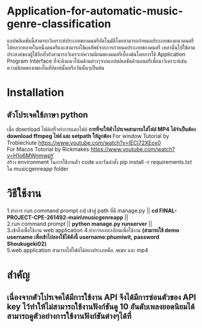 ﻿# Application-for-automatic-music-genre-classification
แอปพลิเคชันนี้สามารถวิเคราะห์ประเภทของดนตรีอัตโนมัติโดยสามารถกําหนดประเภทของแนวดนตรีได้หลากหลายในหนึ่งดนตรีและสามารถใช้ผลลัพธ์จากการกําหนดประเภทของดนตรี เหล่านั้นไปใช้ตามประสงค์ของผู้ใช้อีกทั้งยังสามารถวิเคราะห์ความนิยมของดนตรีเบื้องต้นโดยการใช้ Application Program Interface ที่จะดึงแนวโน้มด้านต่างๆจากแอปพลิเคชันด้านดนตรีเพื่อมาวิเคราะห์เช่น ความนิยมของเพลงในสัปดาห์นั้นหรือวันนั้นๆเป็นต้น
# Installation
## ตัวโปรเจคใช้ภาษา python ##
เมื่อ download ไฟล์เสร็จทำการแตกไฟล์
 ****การที่จะให้ตัวโปรเจคสามารถใส่ไฟล์ MP4 ได้จำเป็นต้อง download ffmpeg ไฟล์ และ setpath ให้ถูกต้อง**** 
 For window Tutorial by Troblechute  https://www.youtube.com/watch?v=IECI72XEox0 \
 For Macos Totorial by Rickmakes https://www.youtube.com/watch?v=H1o6MWnmwpY \
สร้าง environment ในการใช้งานตัว code และรันคำสั่ง pip install -r requirements.txt ใน musicgenreapp folder
# วิธีใช้งาน
1.ทำการ run command prompt cd เข้าสู่ path ที่มี manage.py || **cd FINAL-PROJECT-CPE-261492-main\musicgenreapp** || \
2.run command prompt || **python manage.py runserver** || \
3.เข้าลิ้งเพื่อใช้งาน web application 
4.ทำการลงทะเบียนเพื่อใช้งาน **(สามารถใช้ demo username เพื่อเข้าไปลองใช้ได้ดังนี้ username:phumiwit, password Shoukugeki02)** \
5.web application สามารถใส่ไฟล์ได้สองประเภทคือ .wav และ mp4
# สำคัญ 
## เนื่องจากตัวโปรเจคได้มีการใช้งาน API จึงได้มีการซ่อนตัวของ API key ไว้ทำให้ไม่สามารถใช้งานฟังก์ชันดู 10 อันดับเพลงยอดนิยมได้ สามารถดูตัวอย่างการใช้งานฟังก์ชันต่างๆได้ที่ 


